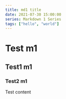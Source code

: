 ```yaml
---
title: md1 title
date: 2021-07-30 15:00:00
series: Markdown 1 Series
tags: ["hello", "world"]
---
```


# Test m1
## Test1 m1
### Test2 m1

Test content